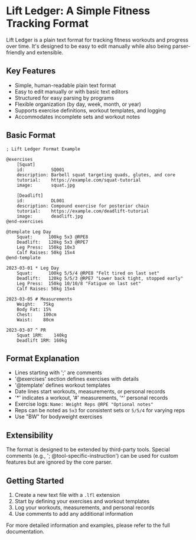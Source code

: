 # Lift Ledger: A Simple Fitness Tracking Format

Lift Ledger is a plain text format for tracking fitness workouts and progress over time. It's designed to be easy to edit manually while also being parser-friendly and extensible.

## Key Features

- Simple, human-readable plain text format
- Easy to edit manually or with basic text editors
- Structured for easy parsing by programs
- Flexible organization (by day, week, month, or year)
- Supports exercise definitions, workout templates, and logging
- Accommodates incomplete sets and workout notes

## Basic Format

```
; Lift Ledger Format Example

@exercises
    [Squat]
    id:          SQ001
    description: Barbell squat targeting quads, glutes, and core
    tutorial:    https://example.com/squat-tutorial
    image:       squat.jpg

    [Deadlift]
    id:          DL001
    description: Compound exercise for posterior chain
    tutorial:    https://example.com/deadlift-tutorial
    image:       deadlift.jpg
@end-exercises

@template Leg Day
    Squat:      100kg 5x3 @RPE8
    Deadlift:   120kg 5x3 @RPE7
    Leg Press:  150kg 10x3
    Calf Raises: 50kg 15x4
@end-template

2023-03-01 * Leg Day
    Squat:      100kg 5/5/4 @RPE8 "Felt tired on last set"
    Deadlift:   120kg 5/5/3 @RPE7 "Lower back tight, stopped early"
    Leg Press:  150kg 10/10/8 "Fatigue on last set"
    Calf Raises: 50kg 15x4

2023-03-05 # Measurements
    Weight:   75kg
    Body Fat: 15%
    Chest:    100cm
    Waist:    80cm

2023-03-07 ^ PR
    Squat 1RM:    140kg
    Deadlift 1RM: 160kg
```

## Format Explanation

- Lines starting with ';' are comments
- '@exercises' section defines exercises with details
- '@template' defines workout templates
- Date lines start workouts, measurements, or personal records
- '*' indicates a workout, '#' measurements, '^' personal records
- Exercise logs: `Name: Weight Reps @RPE "Optional notes"`
- Reps can be noted as `5x3` for consistent sets or `5/5/4` for varying reps
- Use "BW" for bodyweight exercises

## Extensibility

The format is designed to be extended by third-party tools. Special comments (e.g., '; @tool-specific-instruction') can be used for custom features but are ignored by the core parser.

## Getting Started

1. Create a new text file with a `.lfl` extension
2. Start by defining your exercises and workout templates
3. Log your workouts, measurements, and personal records
4. Use comments to add any additional information

For more detailed information and examples, please refer to the full documentation.

